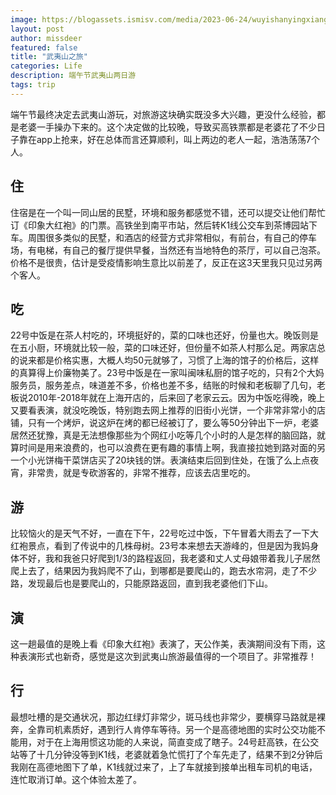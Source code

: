 ```yaml
---
image: https://blogassets.ismisv.com/media/2023-06-24/wuyishanyingxiangdahongpao.jpeg
layout: post
author: missdeer
featured: false
title: "武夷山之旅"
categories: Life
description: 端午节武夷山两日游
tags: trip
---
```


端午节最终决定去武夷山游玩，对旅游这块确实既没多大兴趣，更没什么经验，都是老婆一手操办下来的。这个决定做的比较晚，导致买高铁票都是老婆花了不少日子靠在app上抢来，好在总体而言还算顺利，叫上两边的老人一起，浩浩荡荡7个人。

## 住

住宿是在一个叫一同山居的民墅，环境和服务都感觉不错，还可以提交让他们帮忙订《印象大红袍》的门票。高铁坐到南平市站，然后转K1线公交车到茶博园站下车。周围很多类似的民墅，和酒店的经营方式非常相似，有前台，有自己的停车场，有电梯，有自己的餐厅提供早餐，当然还有当地特色的茶厅，可以自己泡茶。价格不是很贵，估计是受疫情影响生意比以前差了，反正在这3天里我只见过另两个客人。

## 吃

22号中饭是在茶人村吃的，环境挺好的，菜的口味也还好，份量也大。晚饭则是在五小厨，环境就比较一般，菜的口味还好，但份量不如茶人村那么足。两家店总的说来都是价格实惠，大概人均50元就够了，习惯了上海的馆子的价格后，这样的真算得上价廉物美了。23号中饭是在一家叫闽味私厨的馆子吃的，只有2个大妈服务员，服务差点，味道差不多，价格也差不多，结账的时候和老板聊了几句，老板说2010年-2018年就在上海开店的，后来回了老家云云。因为中饭吃得晚，晚上又要看表演，就没吃晚饭，特别跑去网上推荐的旧街小光饼，一个非常非常小的店铺，只有一个烤炉，说这炉在烤的都已经被订了，要么等50分钟出下一炉，老婆居然还犹豫，真是无法想像那些为个网红小吃等几个小时的人是怎样的脑回路，就算时间是用来浪费的，也可以浪费在更有趣的事情上啊，我直接拉她到路对面的另一个小光饼梅干菜饼店买了20块钱的饼。表演结束后回到住处，在饿了么上点夜宵，非常贵，就是专砍游客的，非常不推荐，应该去店里吃的。

## 游

比较恼火的是天气不好，一直在下午，22号吃过中饭，下午冒着大雨去了一下大红袍景点，看到了传说中的几株母树。23号本来想去天游峰的，但是因为我妈身体不好，我和我爸只好爬到1/3的路程返回，我老婆和丈人丈母娘带着我儿子居然爬上去了，结果因为我妈爬不了山，到哪都是要爬山的，跑去水帘洞，走了不少路，发现最后也是要爬山的，只能原路返回，直到我老婆他们下山。

## 演

这一趟最值的是晚上看《印象大红袍》表演了，天公作美，表演期间没有下雨，这种表演形式也新奇，感觉是这次到武夷山旅游最值得的一个项目了。非常推荐！

## 行

最想吐槽的是交通状况，那边红绿灯非常少，斑马线也非常少，要横穿马路就是裸奔，全靠司机素质好，遇到行人肯停车等待。另一个是高德地图的实时公交功能不能用，对于在上海用惯这功能的人来说，简直变成了瞎子。24号赶高铁，在公交站等了十几分钟没等到K1线，老婆就着急忙慌打了个车先走了，结果不到2分钟后我刚在高德地图下了单，K1线就过来了，上了车就接到接单出租车司机的电话，连忙取消订单。这个体验太差了。